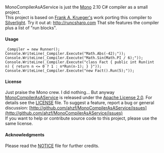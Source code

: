 
MonoCompilerAsAService is just the [Mono](http://www.mono-project.com) 2.10 C# compiler as a small project.    
This project is based on [Frank A. Krueger's](http://www.twitter.com/praeclarum) work porting this compiler to [Silverlight](https://github.com/praeclarum/runcs). Try it out at: http://runcsharp.com That site features the compiler plus a list of "run blocks".

#### Usage

    _Compiler = new Runner();
    Console.WriteLine(_Compiler.Execute("Math.Abs(-42);"));
    Console.WriteLine(_Compiler.Execute("Math.Sin(Math.PI / 6);"));
    Console.WriteLine(_Compiler.Execute("class Fact { public int Run(int n) { return n <= 0 ? 1 : n*Run(n-1); } }"));
    Console.WriteLine(_Compiler.Execute("new Fact().Run(5);"));


#### License

Just praise the Mono crew. I did nothing... But anyway [MonoCompilerAsAService](http://github.com/ahzf/MonoCompilerAsAService) is released under the [Apache License 2.0](http://www.apache.org/licenses/LICENSE-2.0). For details see the [LICENSE](/ahzf/MonoCompilerAsAService/blob/master/LICENSE) file.
To suggest a feature, report a bug or general discussion: [http://github.com/ahzf/MonoCompilerAsAService/issues](http://github.com/ahzf/MonoCompilerAsAService/issues)    
If you want to help or contribute source code to this project, please use the same license.   


#### Acknowledgments

Please read the [NOTICE](/ahzf/MonoCompilerAsAService/blob/master/NOTICE) file for further credits.
